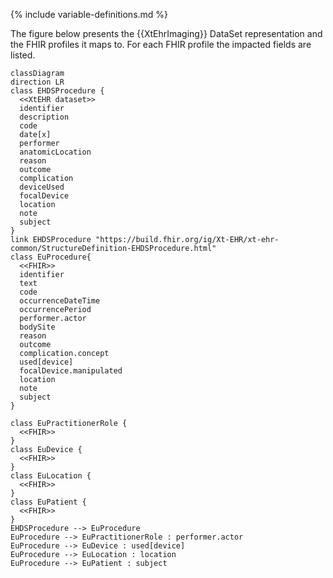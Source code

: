 {% include variable-definitions.md %}

The figure below presents the {{XtEhrImaging}} DataSet representation and the FHIR profiles it maps to. For each FHIR profile the impacted fields are listed.

```mermaid
classDiagram
direction LR
class EHDSProcedure {
  <<XtEHR dataset>>
  identifier
  description
  code
  date[x]
  performer
  anatomicLocation
  reason
  outcome
  complication
  deviceUsed
  focalDevice
  location
  note
  subject
}
link EHDSProcedure "https://build.fhir.org/ig/Xt-EHR/xt-ehr-common/StructureDefinition-EHDSProcedure.html"
class EuProcedure{
  <<FHIR>>
  identifier
  text
  code
  occurrenceDateTime
  occurrencePeriod
  performer.actor
  bodySite
  reason
  outcome
  complication.concept
  used[device]
  focalDevice.manipulated
  location
  note
  subject
}

class EuPractitionerRole {
  <<FHIR>>
}
class EuDevice {
  <<FHIR>>
}
class EuLocation {
  <<FHIR>>
}
class EuPatient {
  <<FHIR>>
}
EHDSProcedure --> EuProcedure
EuProcedure --> EuPractitionerRole : performer.actor
EuProcedure --> EuDevice : used[device]
EuProcedure --> EuLocation : location
EuProcedure --> EuPatient : subject
```

